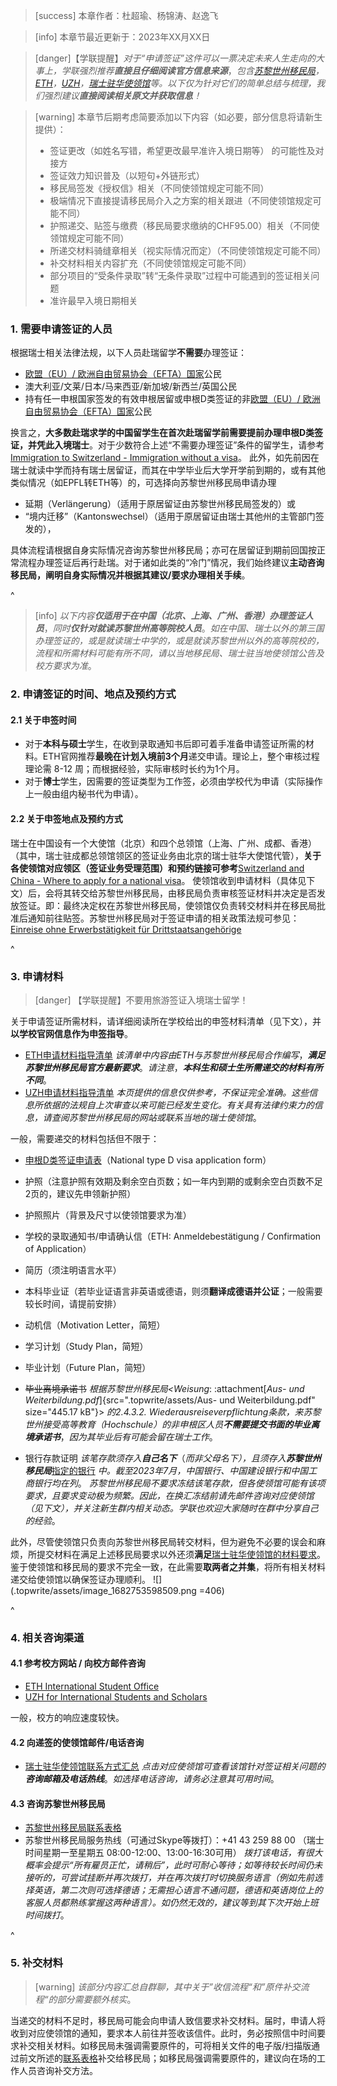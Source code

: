 > [success] 本章作者：杜超瑜、杨锦涛、赵逸飞

> [info] 本章节最近更新于：2023年XX月XX日

> [danger]【学联提醒】*对于“申请签证”这件可以一票决定未来人生走向的大事上，学联强烈推荐**直接且仔细阅读官方信息来源***，*包含[苏黎世州移民局](https://www.zh.ch/de/migration-integration/einreise/einreise-ohne-erwerbstaetigkeit-fuer-drittstaatsangehoerige.html)，[ETH](https://ethz.ch/en/studies/international/after-admission/immigration/visa.html)，[UZH](https://www.uzh.ch/cmsssl/en/studies/application/entry/guidelines.html)，[瑞士驻华使领馆](https://www.eda.admin.ch/countries/china/en/home/visa/entry-ch/more-90-days/documents-national.html)等。以下仅为针对它们的简单总结与梳理，我们强烈建议**直接阅读相关原文并获取信息**！*

> [warning] 本章节后期考虑简要添加以下内容（如必要，部分信息将请新生提供）：
>
> * 签证更改（如姓名写错，希望更改最早准许入境日期等） 的可能性及对接方
> * 签证效力知识普及（以短句+外链形式）
> * 移民局签发《授权信》相关（不同使领馆规定可能不同）
> * 极端情况下直接提请移民局介入之方案的相关跟进（不同使领馆规定可能不同）
> * 护照递交、贴签与缴费（移民局要求缴纳的CHF95.00）相关（不同使领馆规定可能不同）
> * 所递交材料骑缝章相关（视实际情况而定）（不同使领馆规定可能不同）
> * 补交材料相关内容扩充（不同使领馆规定可能不同）
> * 部分项目的“受条件录取”转“无条件录取”过程中可能遇到的签证相关问题
> * 准许最早入境日期相关

### **1. 需要申请签证的人员**

根据瑞士相关法律法规，以下人员赴瑞留学**不需要**办理签证：

* [欧盟（EU）/ 欧洲自由贸易协会（EFTA）国家](https://www.sem.admin.ch/sem/en/home/themen/fza_schweiz-eu-efta/eu-efta_buerger_schweiz.html)公民
* 澳大利亚/文莱/日本/马来西亚/新加坡/新西兰/英国公民
* 持有任一申根国家签发的有效申根居留或申根D类签证的非[欧盟（EU）/ 欧洲自由贸易协会（EFTA）国家](https://www.sem.admin.ch/sem/en/home/themen/fza_schweiz-eu-efta/eu-efta_buerger_schweiz.html)公民

换言之，**大多数赴瑞求学的中国留学生在首次赴瑞留学前需要提前办理申根D类签证，并凭此入境瑞士**。对于少数符合上述“不需要办理签证”条件的留学生，请参考[Immigration to Switzerland - Immigration without a visa](https://ethz.ch/en/studies/international/after-admission/immigration/without-visa.html)。
此外，如先前因在瑞士就读中学而持有瑞士居留证，而其在中学毕业后大学开学前到期的，或有其他类似情况（如EPFL转ETH等）的，可选择向苏黎世州移民局申请办理
- 延期（Verlängerung）（适用于原居留证由苏黎世州移民局签发的）或
- “境内迁移”（Kantonswechsel）（适用于原居留证由瑞士其他州的主管部门签发的），

具体流程请根据自身实际情况咨询苏黎世州移民局；亦可在居留证到期前回国按正常流程办理签证后再行赴瑞。对于诸如此类的“冷门”情况，我们始终建议**主动咨询移民局，阐明自身实际情况并根据其建议/要求办理相关手续**。

^

> [info] *以下内容**仅适用于在中国（北京、上海、广州、香港）办理签证人员***，*同时**仅针对就读苏黎世州高等院校人员***。*如在中国、瑞士以外的第三国办理签证的，或是就读瑞士中学的，或是就读苏黎世州以外的高等院校的，流程和所需材料可能有所不同，请以当地移民局、瑞士驻当地使领馆公告及校方要求为准*。

### **2. 申请签证的时间、地点及预约方式**

#### **2.1 关于申签时间**

* 对于**本科与硕士**学生，在收到录取通知书后即可着手准备申请签证所需的材料。ETH官网推荐**最晚在计划入境前3个月**递交申请。理论上，整个审核过程理论需 8-12 周；而根据经验，实际审核时长约为1个月。
* 对于**博士**学生，因需要的签证类型为工作签，必须由学校代为申请（实际操作上一般由组内秘书代为申请）。

#### **2.2 关于申签地点及预约方式**
瑞士在中国设有一个大使馆（北京）和四个总领馆（上海、广州、成都、香港）（其中，瑞士驻成都总领馆领区的签证业务由北京的瑞士驻华大使馆代管），**关于各使领馆对应领区（签证业务受理范围）和预约链接可参考**[Switzerland and China - Where to apply for a national visa](https://www.eda.admin.ch/countries/china/en/home/visa/entry-ch/more-90-days/where-to-apply-national.html)。
使领馆收到申请材料（具体见下文）后，会将其转交给苏黎世州移民局，由移民局负责审核签证材料并决定是否发放签证。即：最终决定权在苏黎世州移民局，使领馆仅负责转交材料并在移民局批准后通知前往贴签。苏黎世州移民局对于签证申请的相关政策法规可参见：[Einreise ohne Erwerbstätigkeit für Drittstaatsangehörige](https://www.zh.ch/de/migration-integration/einreise/einreise-ohne-erwerbstaetigkeit-fuer-drittstaatsangehoerige.html)

^

### **3. 申请材料**

> [danger] 【学联提醒】不要用旅游签证入境瑞士留学！

关于申请签证所需材料，请详细阅读所在学校给出的申签材料清单（见下文），并**以学校官网信息作为申签指导**。

* [ETH申请材料指导清单](https://ethz.ch/en/studies/international/after-admission/immigration/visa.html)
  *该清单中内容由ETH与苏黎世州移民局合作编写*，***满足苏黎世州移民局官方最新要求***。*请注意*，***本科生和硕士生所需递交的材料有所不同***。
* [UZH申请材料指导清单](https://www.uzh.ch/cmsssl/en/studies/application/entry/guidelines.html)
  *本页提供的信息仅供参考，不保证完全准确。这些信息所依据的法规自上次审查以来可能已经发生变化。有关具有法律约束力的信息，请查阅苏黎世州移民局的网站或联系当地的瑞士使领馆*。

一般，需要递交的材料包括但不限于：

* [申根D类签证申请表](https://www.sem.admin.ch/sem/en/home/themen/einreise/visumantragsformular.html)（National type D visa application form）

* 护照（注意护照有效期及剩余空白页数；如一年内到期的或剩余空白页数不足2页的，建议先申领新护照）

* 护照照片（背景及尺寸以使领馆要求为准）

* 学校的录取通知书/申请确认信（ETH: Anmeldebestätigung / Confirmation of Application）

* 简历（须注明语言水平）

* 本科毕业证（若毕业证语言非英语或德语，则须**翻译成德语并公证**；一般需要较长时间，请提前安排）

* 动机信（Motivation Letter，简短）

* 学习计划（Study Plan，简短）

* 毕业计划（Future Plan，简短）

* ~~毕业离境承诺书~~
  *根据苏黎世州移民局\<Weisung*: :attachment[*Aus- und Weiterbildung.pdf*]{src=".topwrite/assets/Aus- und Weiterbildung.pdf" size="445.17 kB"}> *的2.4.3.2. Wiederausreiseverpflichtung条款，来苏黎世州接受高等教育（Hochschule）的非申根区人员**不需要提交书面的毕业离境承诺书***，*因为其毕业后有可能会留在瑞士工作*。

* 银行存款证明
  *该笔存款须存入**自己名下***（*而非父母名下），且须存入**苏黎世州移民局***[指定的银行](https://www.finma.ch/en/~/media/finma/dokumente/bewilligungstraeger/pdf/beh.pdf?la=de) *中。截至2023年7月，中国银行、中国建设银行和中国工商银行均在列*。
  *苏黎世州移民局不要求冻结该笔存款，但各使领馆可能有该项要求，且要求变动极为频繁。因此，在换汇冻结前请先邮件咨询对应使领馆（见下文），并关注新生群内相关动态。学联也欢迎大家随时在群中分享自己的经验*。

此外，尽管使领馆只负责向苏黎世州移民局转交材料，但为避免不必要的误会和麻烦，所提交材料在满足上述移民局要求以外还须**满足**[瑞士驻华使领馆的材料要求](https://www.eda.admin.ch/countries/china/en/home/visa/entry-ch/more-90-days/documents-national.html)。鉴于使领馆和移民局的要求不完全一致，在此需要**取两者之并集**，将所有相关材料递交给使领馆以确保签证办理顺利。
![](.topwrite/assets/image_1682753598509.png =406)

^

### **4. 相关咨询渠道**

#### **4.1 参考校方网站 / 向校方邮件咨询**

* [ETH International Student Office](https://ethz.ch/students/en/studies/international-students.html)
* [UZH for International Students and Scholars](https://www.internationals.uzh.ch/en.html)

一般，校方的响应速度较快。

#### **4.2 向递签的使领馆邮件/电话咨询**

* [瑞士驻华使领馆联系方式汇总](https://www.eda.admin.ch/countries/china/en/home/representations.html)
  *点击对应使领馆可查看该馆针对签证相关问题的**咨询邮箱及电话热线***。*如选择电话咨询，请务必注意其可用时间*。

#### **4.3 咨询苏黎世州移民局**

* [苏黎世州移民局联系表格](https://www.zh.ch/de/migration-integration/kontaktformularmigrationsamt-ohne-zhnr.html)
* 苏黎世州移民局服务热线（可通过Skype等拨打）：+41 43 259 88 00
  （瑞士时间星期一至星期五 08:00-12:00、13:00-16:30可用）
  *拨打该电话，有很大概率会提示“所有雇员正忙，请稍后”，此时可耐心等待；如等待较长时间仍未接听的，可尝试挂断并再次拨打，并在再次拨打时切换服务语言（例如先前选择英语，第二次则可选择德语；无需担心语言不通问题，德语和英语岗位上的客服人员都熟练掌握这两种语言）。如仍然无效的，建议等到其下次开始上班时间拨打*。

^

### **5. 补交材料**

> [warning] *该部分内容汇总自群聊，其中关于”收信流程“和”原件补交流程“的部分需要额外核实*。

当递交的材料不足时，移民局可能会向申请人致信要求补交材料。届时，申请人将收到对应使领馆的通知，要求本人前往并签收该信件。此时，务必按照信中时间要求补交相关材料。如移民局未强调需要原件的，可将相关文件的电子版/扫描版通过前文所述的[联系表格](https://www.zh.ch/de/migration-integration/kontaktformularmigrationsamt-ohne-zhnr.html)补交给移民局；如移民局强调需要原件的，建议向在场的工作人员咨询补交方法。
